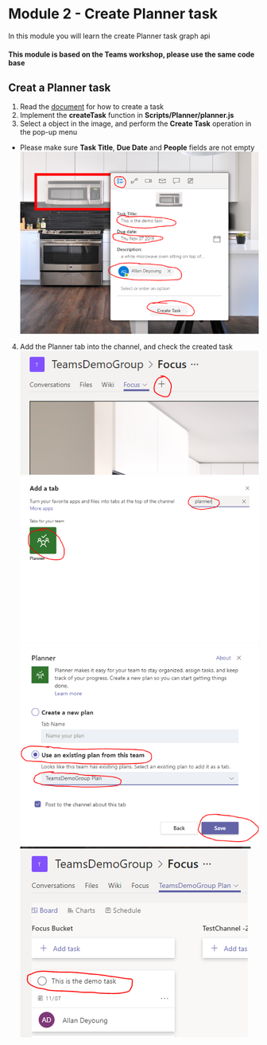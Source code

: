 # Module 2 - Create Planner task
In this module you will learn the create Planner task graph api  

#### This module is based on the Teams workshop, please use the same code base

## Creat a Planner task
1. Read the [document](https://docs.microsoft.com/en-us/graph/api/planner-post-tasks?view=graph-rest-1.0&tabs=http) for how to create a task  
2. Implement the **createTask** function in **Scripts/Planner/planner.js**  
3. Select a object in the image, and perform the **Create Task** operation in the pop-up menu  
 - Please make sure **Task Title**, **Due Date** and **People** fields are not empty  
![Create task](imgs/createTask.PNG "Create task")  

4. Add the Planner tab into the channel, and check the created task  
![Add channel tab](imgs/addTab.PNG "Add channel tab")  
![Add Planner tab](imgs/addPlannerTab.PNG "Add Planner tab")  
![Planner tab detail](imgs/plannertabdetail.PNG "Planner tab detail")  
![Created task](imgs/demoTask.PNG "Created task")  


